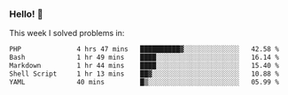 ### Hello! 👋

This week I solved problems in:

<!--START_SECTION:waka-->

```txt
PHP              4 hrs 47 mins   ██████████▓░░░░░░░░░░░░░░   42.58 %
Bash             1 hr 49 mins    ████░░░░░░░░░░░░░░░░░░░░░   16.14 %
Markdown         1 hr 44 mins    ████░░░░░░░░░░░░░░░░░░░░░   15.40 %
Shell Script     1 hr 13 mins    ██▓░░░░░░░░░░░░░░░░░░░░░░   10.88 %
YAML             40 mins         █▒░░░░░░░░░░░░░░░░░░░░░░░   05.99 %
```

<!--END_SECTION:waka-->
